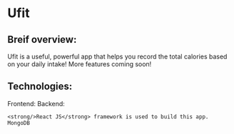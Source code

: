 # Ufit

## Breif overview:

Ufit is a useful, powerful app that helps you record the total calories based on your daily intake!
More features coming soon!

## Technologies:
Frontend: 
Backend:
```
<strong/>React JS</strong> framework is used to build this app.
MongoDB 
```
